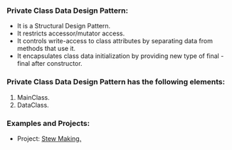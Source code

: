 ### Private Class Data Design Pattern:
- It is a Structural Design Pattern.
- It restricts accessor/mutator access.
- It controls write-access to class attributes by separating data from methods that use it.
- It encapsulates class data initialization by providing new type of final - final after constructor.

	
### Private Class Data Design Pattern has the following elements:
1. MainClass.
2. DataClass.


### Examples and Projects:
- Project:	[Stew Making.](/src/main/java/structuralDesignPatterns/privateClassDataDesignPattern/projectStewMaking/Main/Main.java)